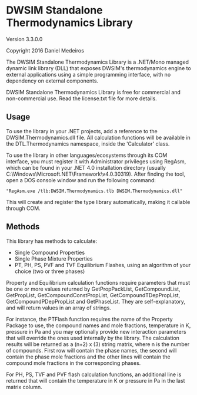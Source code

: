 # DWSIM Standalone Thermodynamics Library
Version 3.3.0.0

Copyright 2016 Daniel Medeiros

The DWSIM Standalone Thermodynamics Library is a .NET/Mono managed dynamic link library (DLL) that exposes DWSIM's thermodynamics engine to external applications using a simple programming interface, with no dependency on external components. 

DWSIM Standalone Thermodynamics Library is free for commercial and non-commercial use. Read the license.txt file for more details.

## Usage

To use the library in your .NET projects, add a reference to the DWSIM.Thermodynamics.dll file. All calculation functions will be available in the DTL.Thermodynamics namespace, inside the 'Calculator' class.

To use the library in other languages/ecosystems through its COM interface, you must register it with Administrator privileges using RegAsm, which can be found in your .NET 4.0 installation directory (usually C:\Windows\Microsoft.NET\Framework\v4.0.30319\). After finding the tool, open a DOS console window and run the following command:

`"RegAsm.exe /tlb:DWSIM.Thermodynamics.tlb DWSIM.Thermodynamics.dll"`

This will create and register the type library automatically, making it callable through COM.

## Methods

This library has methods to calculate:

- Single Compound Properties
- Single Phase Mixture Properties
- PT, PH, PS, PVF and TVF Equilibrium Flashes, using an algorithm of your choice (two or three phases)

Property and Equilibrium calculation functions require parameters that must be one or more values returned by GetPropPackList, GetCompoundList, GetPropList, GetCompoundConstPropList, GetCompoundTDepPropList, GetCompoundPDepPropList and GetPhaseList. They are self-explanatory, and will return values in an array of strings.

For instance, the PTFlash function requires the name of the Property Package to use, the compound names and mole fractions, temperature in K, pressure in Pa and you may optionally provide new interaction parameters that will override the ones used internally by the library. The calculation results will be returned as a (n+2) x (3) string matrix, where n is the number of compounds. First row will contain the phase names, the second will contain the phase mole fractions and the other lines will contain the compound mole fractions in the corresponding phases.

For PH, PS, TVF and PVF flash calculation functions, an additional line is returned that will contain the temperature in K or pressure in Pa in the last matrix column.